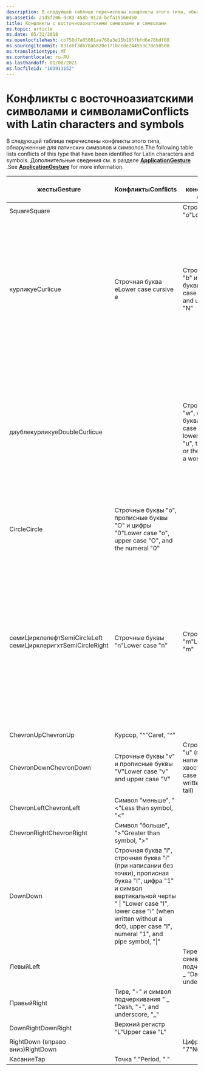 ```yaml
---
description: В следующей таблице перечислены конфликты этого типа, обнаруженные для латинских символов и символов.
ms.assetid: 21d5f206-dc83-458b-912d-befa15160450
title: Конфликты с восточноазиатскими символами и символами
ms.topic: article
ms.date: 05/31/2018
ms.openlocfilehash: cb758d7a05001aa768a3e15b185fbfd6e78bdf08
ms.sourcegitcommit: 831e8f3db78ab820e1710cede244553c70e50500
ms.translationtype: MT
ms.contentlocale: ru-RU
ms.lasthandoff: 01/08/2021
ms.locfileid: "103911152"
---
```

# <a name="conflicts-with-latin-characters-and-symbols"></a><span data-ttu-id="3a524-103">Конфликты с восточноазиатскими символами и символами</span><span class="sxs-lookup"><span data-stu-id="3a524-103">Conflicts with Latin characters and symbols</span></span>

<span data-ttu-id="3a524-104">В следующей таблице перечислены конфликты этого типа, обнаруженные для латинских символов и символов.</span><span class="sxs-lookup"><span data-stu-id="3a524-104">The following table lists conflicts of this type that have been identified for Latin characters and symbols.</span></span> <span data-ttu-id="3a524-105">Дополнительные сведения см. в разделе [**ApplicationGesture**](/windows/desktop/api/msinkaut/ne-msinkaut-inkapplicationgesture) .</span><span class="sxs-lookup"><span data-stu-id="3a524-105">See [**ApplicationGesture**](/windows/desktop/api/msinkaut/ne-msinkaut-inkapplicationgesture) for more information.</span></span>



| <span data-ttu-id="3a524-106">жесты</span><span class="sxs-lookup"><span data-stu-id="3a524-106">Gesture</span></span>                                              | <span data-ttu-id="3a524-107">Конфликты</span><span class="sxs-lookup"><span data-stu-id="3a524-107">Conflicts</span></span>                                                                                                                  | <span data-ttu-id="3a524-108">Редкие конфликты</span><span class="sxs-lookup"><span data-stu-id="3a524-108">Rare conflicts</span></span>                                                                                     | <span data-ttu-id="3a524-109">Рекомендация</span><span class="sxs-lookup"><span data-stu-id="3a524-109">Recommendation</span></span>                                                                                                                                                                                                                                                                                                                              |
|------------------------------------------------------|----------------------------------------------------------------------------------------------------------------------------|----------------------------------------------------------------------------------------------------|---------------------------------------------------------------------------------------------------------------------------------------------------------------------------------------------------------------------------------------------------------------------------------------------------------------------------------------------|
| <span data-ttu-id="3a524-110">Square</span><span class="sxs-lookup"><span data-stu-id="3a524-110">Square</span></span><br/>                                    |                                                                                                                            | <span data-ttu-id="3a524-111">Строчные буквы "o"</span><span class="sxs-lookup"><span data-stu-id="3a524-111">Lower case "o"</span></span><br/>                                                                          |                                                                                                                                                                                                                                                                                                                                             |
| <span data-ttu-id="3a524-112">курликуе</span><span class="sxs-lookup"><span data-stu-id="3a524-112">Curlicue</span></span><br/>                                  | <span data-ttu-id="3a524-113">Строчная буква e</span><span class="sxs-lookup"><span data-stu-id="3a524-113">Lower case cursive e</span></span><br/>                                                                                            | <span data-ttu-id="3a524-114">Строчные буквы "b" и прописные буквы "N"</span><span class="sxs-lookup"><span data-stu-id="3a524-114">Lower case cursive "b" and upper case "N"</span></span><br/>                                               | <span data-ttu-id="3a524-115">Жест приложения **курликуе** иногда используется для команды вырезания.</span><span class="sxs-lookup"><span data-stu-id="3a524-115">The **Curlicue** application gesture is sometimes used for a cut command.</span></span> <span data-ttu-id="3a524-116">Так как это действие обычно происходит с существующим содержимым, чтобы определить, написано ли оно поверх некоторого содержимого, можно отличать жест от базового рукописного ввода.</span><span class="sxs-lookup"><span data-stu-id="3a524-116">Because this action generally occurs on existing content, looking to see whether it is written on top of some content helps distinguish the gesture from the underlying ink.</span></span><br/>                                                                            |
| <span data-ttu-id="3a524-117">даублекурликуе</span><span class="sxs-lookup"><span data-stu-id="3a524-117">DoubleCurlicue</span></span><br/>                            |                                                                                                                            | <span data-ttu-id="3a524-118">Строчные буквы "w", строчные буква "u"</span><span class="sxs-lookup"><span data-stu-id="3a524-118">Lower case cursive "w", lower case cursive "u", the word be, or these letters in a word</span></span><br/> | <span data-ttu-id="3a524-119">Жест приложения **даублекурликуе** иногда используется для команды Copy.</span><span class="sxs-lookup"><span data-stu-id="3a524-119">The **DoubleCurlicue** application gesture is sometimes used for the copy command.</span></span> <span data-ttu-id="3a524-120">Так как этот жест обычно написан на существующем содержимом, чтобы определить, написано ли оно поверх некоторого содержимого, можно отличать этот жест от базовой краски.</span><span class="sxs-lookup"><span data-stu-id="3a524-120">Because this gesture is generally written on existing content, looking to see whether it is written on top of some content helps distinguish this gesture from the underlying ink.</span></span><br/>                                                             |
| <span data-ttu-id="3a524-121">Circle</span><span class="sxs-lookup"><span data-stu-id="3a524-121">Circle</span></span><br/>                                    | <span data-ttu-id="3a524-122">Строчные буквы "o", прописные буквы "O" и цифры "0"</span><span class="sxs-lookup"><span data-stu-id="3a524-122">Lower case "o", upper case "O", and the numeral "0"</span></span><br/>                                                             |                                                                                                    |                                                                                                                                                                                                                                                                                                                                             |
| <span data-ttu-id="3a524-123">семиЦирклелефт</span><span class="sxs-lookup"><span data-stu-id="3a524-123">SemiCircleLeft</span></span><br/> <span data-ttu-id="3a524-124">семиЦирклеригхт</span><span class="sxs-lookup"><span data-stu-id="3a524-124">SemiCircleRight</span></span><br/> | <span data-ttu-id="3a524-125">Строчные буквы "n"</span><span class="sxs-lookup"><span data-stu-id="3a524-125">Lower case "n"</span></span><br/>                                                                                                  | <span data-ttu-id="3a524-126">Строчная буква "m"</span><span class="sxs-lookup"><span data-stu-id="3a524-126">Lower case "m"</span></span><br/>                                                                          | <span data-ttu-id="3a524-127">Более вероятно, что жест приложения **семиЦирклеригхт** конфликтует с этими буквами.</span><span class="sxs-lookup"><span data-stu-id="3a524-127">It is more likely that the **SemiCircleRight** application gesture conflicts with these letters.</span></span><br/> <span data-ttu-id="3a524-128">Если приложение использует эти жесты приложения для выполнения команд undo и redo, одно из решений заключается в проверке наличия в стеке отмены каких-либо данных.</span><span class="sxs-lookup"><span data-stu-id="3a524-128">If your application uses these application gestures for undo and redo commands, one solution is to check whether the undo stack has anything in it.</span></span> <span data-ttu-id="3a524-129">Результат позволяет определить, пытается ли пользователь повторить операцию.</span><span class="sxs-lookup"><span data-stu-id="3a524-129">The result helps determine whether the user is attempting a redo.</span></span><br/> |
| <span data-ttu-id="3a524-130">ChevronUp</span><span class="sxs-lookup"><span data-stu-id="3a524-130">ChevronUp</span></span><br/>                                 | <span data-ttu-id="3a524-131">Курсор, "^"</span><span class="sxs-lookup"><span data-stu-id="3a524-131">Caret, "^"</span></span><br/>                                                                                                      |                                                                                                    |                                                                                                                                                                                                                                                                                                                                             |
| <span data-ttu-id="3a524-132">ChevronDown</span><span class="sxs-lookup"><span data-stu-id="3a524-132">ChevronDown</span></span><br/>                               | <span data-ttu-id="3a524-133">Строчные буквы "v" и прописные буквы "V"</span><span class="sxs-lookup"><span data-stu-id="3a524-133">Lower case "v" and upper case "V"</span></span><br/>                                                                               | <span data-ttu-id="3a524-134">Строчная буква "u" (при написании без хвостовика)</span><span class="sxs-lookup"><span data-stu-id="3a524-134">Lower case "u" (when written without a tail)</span></span><br/>                                            |                                                                                                                                                                                                                                                                                                                                             |
| <span data-ttu-id="3a524-135">ChevronLeft</span><span class="sxs-lookup"><span data-stu-id="3a524-135">ChevronLeft</span></span><br/>                               | <span data-ttu-id="3a524-136">Символ "меньше", "<"</span><span class="sxs-lookup"><span data-stu-id="3a524-136">Less than symbol, "<"</span></span><br/>                                                                                        |                                                                                                    |                                                                                                                                                                                                                                                                                                                                             |
| <span data-ttu-id="3a524-137">ChevronRight</span><span class="sxs-lookup"><span data-stu-id="3a524-137">ChevronRight</span></span><br/>                              | <span data-ttu-id="3a524-138">Символ "больше", ">"</span><span class="sxs-lookup"><span data-stu-id="3a524-138">Greater than symbol, ">"</span></span><br/>                                                                                     |                                                                                                    |                                                                                                                                                                                                                                                                                                                                             |
| <span data-ttu-id="3a524-139">Down</span><span class="sxs-lookup"><span data-stu-id="3a524-139">Down</span></span><br/>                                      | <span data-ttu-id="3a524-140">Строчная буква "l", строчная буква "i" (при написании без точки), прописная буква "I", цифра "1" и символ вертикальной черты " \| "</span><span class="sxs-lookup"><span data-stu-id="3a524-140">Lower case "l", lower case "i" (when written without a dot), upper case "I", numeral "1", and pipe symbol, "\|"</span></span><br/> |                                                                                                    |                                                                                                                                                                                                                                                                                                                                             |
| <span data-ttu-id="3a524-141">Левый</span><span class="sxs-lookup"><span data-stu-id="3a524-141">Left</span></span><br/>                                      |                                                                                                                            | <span data-ttu-id="3a524-142">Тире, "-" и символ подчеркивания " \_ "</span><span class="sxs-lookup"><span data-stu-id="3a524-142">Dash, "-", and underscore, "\_"</span></span><br/>                                                         |                                                                                                                                                                                                                                                                                                                                             |
| <span data-ttu-id="3a524-143">Правый</span><span class="sxs-lookup"><span data-stu-id="3a524-143">Right</span></span><br/>                                     | <span data-ttu-id="3a524-144">Тире, "-" и символ подчеркивания " \_ "</span><span class="sxs-lookup"><span data-stu-id="3a524-144">Dash, "-", and underscore, "\_"</span></span><br/>                                                                                 |                                                                                                    |                                                                                                                                                                                                                                                                                                                                             |
| <span data-ttu-id="3a524-145">DownRight</span><span class="sxs-lookup"><span data-stu-id="3a524-145">DownRight</span></span><br/>                                 | <span data-ttu-id="3a524-146">Верхний регистр "L"</span><span class="sxs-lookup"><span data-stu-id="3a524-146">Upper case "L"</span></span><br/>                                                                                                  |                                                                                                    |                                                                                                                                                                                                                                                                                                                                             |
| <span data-ttu-id="3a524-147">RightDown (вправо вниз)</span><span class="sxs-lookup"><span data-stu-id="3a524-147">RightDown</span></span><br/>                                 |                                                                                                                            | <span data-ttu-id="3a524-148">Цифра "7"</span><span class="sxs-lookup"><span data-stu-id="3a524-148">Numeral "7"</span></span><br/>                                                                             |                                                                                                                                                                                                                                                                                                                                             |
| <span data-ttu-id="3a524-149">Касание</span><span class="sxs-lookup"><span data-stu-id="3a524-149">Tap</span></span><br/>                                       | <span data-ttu-id="3a524-150">Точка "."</span><span class="sxs-lookup"><span data-stu-id="3a524-150">Period, "."</span></span><br/>                                                                                                     |                                                                                                    |                                                                                                                                                                                                                                                                                                                                             |



 

 

 




